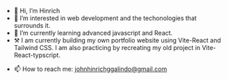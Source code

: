 - 👋 Hi, I’m Hinrich
- 👀 I’m interested in web development and the techonologies that surrounds it.
- 🌱 I’m currently learning advanced javascript and React. 
- ⚒  I am currently building my own portfolio website using Vite-React and Tailwind CSS. I am also practicing by recreating my old project in Vite-React-typscript.
<!-- - ⚒  I am currently building my own portfolio website using react. -->
<!--- 💞️ I’m looking to collaborate on any webdev stuff as long as I think I can contribute. --->
- 📫 How to reach me: johnhinrichggalindo@gmail.com

<!---
Amaterasu10/Amaterasu10 is a ✨ special ✨ repository because its `README.md` (this file) appears on your GitHub profile.
You can click the Preview link to take a look at your changes.
--->
